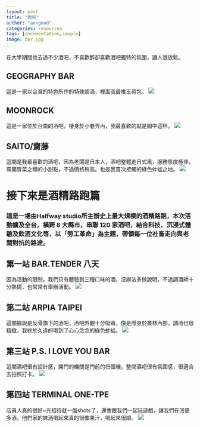 ```yaml
---
layout: post
title: "跑吧"
author: "anngood"
categories: resources
tags: [documentation,sample]
image: bar.jpg
---
```


在大學期間也去過不少酒吧，不喜歡醉卻喜歡酒吧獨特的氛圍，讓人很放鬆。

## GEOGRAPHY BAR

這是一家以台灣的特色所作的特殊調酒，裡面我最推玉荷包。
![](https://raw.githubusercontent.com/anngood/anngood.github.io/gh-pages/assets/img/bar_geography.jpg)

## MOONROCK

這是一家位於台南的酒吧，棲身於小巷弄內，我最喜歡的就是圖中這杯。
![](https://raw.githubusercontent.com/anngood/anngood.github.io/gh-pages/assets/img/bar_moonrock.jpg)

## SAITO/齋藤

這間是我最喜歡的酒吧，因為老闆是日本人，酒吧整體走日式風，服務態度極佳，有開胃菜之類的小甜點，不過價格稍高。也是我首次接觸的綠色蚱蜢之地。
![](https://raw.githubusercontent.com/anngood/anngood.github.io/gh-pages/assets/img/saito.jpg)

# 接下來是酒精路跑篇
### 這是一場由Halfway studio所主辦史上最大規模的酒精路跑，本次活動擴及全台，橫跨 8 大縣市，串聯 120 家酒吧，結合科技、沉浸式體驗及飲酒文化等，以「勞工革命」為主題，帶領每一位社畜走向與老闆對抗的路途。

## 第一站 BAR.TENDER 八天

因為活動的限制，我們只有體驗到三種口味的酒，沒辦法多做說明，不過調酒師十分熱情，也常常有舉辦活動。
![](https://raw.githubusercontent.com/anngood/anngood.github.io/gh-pages/assets/img/bar_bartender.jpg)

## 第二站 ARPIA TAIPEI

這間據說是反骨旗下的酒吧，酒吧外觀十分吸睛，像是隱身於叢林內部，調酒也很精緻，我終於久違的喝到了心心念念的綠色蚱蜢。
![](https://raw.githubusercontent.com/anngood/anngood.github.io/gh-pages/assets/img/bar_arpia.jpg)

## 第三站 P.S. I LOVE YOU BAR

這間酒吧很有設計感，開門的機關是門前的扭蛋機，整間酒吧很有氛圍感，很適合去拍照打卡。
![](https://raw.githubusercontent.com/anngood/anngood.github.io/gh-pages/assets/img/bar_psiloveyou.jpg)

## 第四站 TERMINAL ONE-TPE

店員人真的很好~光招待就一盤shots了，還會跟我們一起玩遊戲，讓我們在凹更多酒。他們家的妹酒喝起來真的很像果汁，喝起來很順。
![](https://raw.githubusercontent.com/anngood/anngood.github.io/gh-pages/assets/img/bar_terminalone.jpg)

